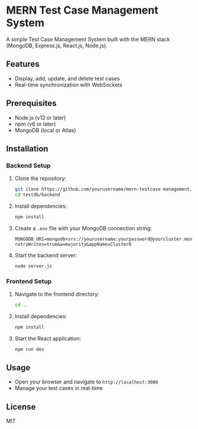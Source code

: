 # MERN Test Case Management System

A simple Test Case Management System built with the MERN stack (MongoDB, Express.js, React.js, Node.js).

## Features

- Display, add, update, and delete test cases
- Real-time synchronization with WebSockets

## Prerequisites

- Node.js (v12 or later)
- npm (v6 or later)
- MongoDB (local or Atlas)

## Installation

### Backend Setup

1. Clone the repository:

    ```bash
    git clone https://github.com/yourusername/mern-testcase-management.git
    cd testdb/backend
    ```

2. Install dependencies:

    ```bash
    npm install
    ```

3. Create a `.env` file with your MongoDB connection string:

    ```plaintext
    MONGODB_URI=mongodb+srv://yourusername:yourpassword@yourcluster.mongodb.net/yourdbname?retryWrites=true&w=majority&appName=Cluster0
    ```

4. Start the backend server:

    ```bash
    node server.js
    ```

### Frontend Setup

1. Navigate to the frontend directory:

    ```bash
    cd ..
    ```

2. Install dependencies:

    ```bash
    npm install
    ```

3. Start the React application:

    ```bash
    npm run dev
    ```

## Usage

- Open your browser and navigate to `http://localhost:3000`
- Manage your test cases in real-time

## License

MIT

